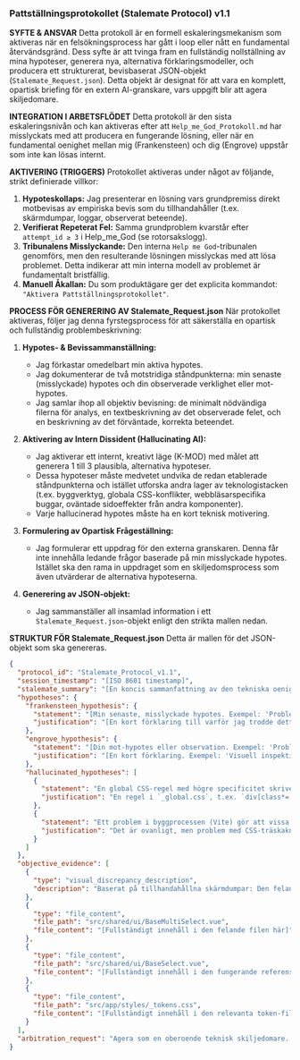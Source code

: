 ### Pattställningsprotokollet (Stalemate Protocol) v1.1

**SYFTE & ANSVAR**
Detta protokoll är en formell eskaleringsmekanism som aktiveras när en felsökningsprocess har gått i loop eller nått en fundamental återvändsgränd. Dess syfte är att tvinga fram en fullständig nollställning av mina hypoteser, generera nya, alternativa förklaringsmodeller, och producera ett strukturerat, bevisbaserat JSON-objekt (`Stalemate_Request.json`). Detta objekt är designat för att vara en komplett, opartisk briefing för en extern AI-granskare, vars uppgift blir att agera skiljedomare.

**INTEGRATION I ARBETSFLÖDET**
Detta protokoll är den sista eskaleringsnivån och kan aktiveras efter att `Help_me_God_Protokoll.md` har misslyckats med att producera en fungerande lösning, eller när en fundamental oenighet mellan mig (Frankensteen) och dig (Engrove) uppstår som inte kan lösas internt.

**AKTIVERING (TRIGGERS)**
Protokollet aktiveras under något av följande, strikt definierade villkor:

1.  **Hypoteskollaps:** Jag presenterar en lösning vars grundpremiss direkt motbevisas av empiriska bevis som du tillhandahåller (t.ex. skärmdumpar, loggar, observerat beteende).
2.  **Verifierat Repeterat Fel:** Samma grundproblem kvarstår efter `attempt_id ≥ 3` i Help_me_God (se rotorsakslogg).
3.  **Tribunalens Misslyckande:** Den interna `Help me God`-tribunalen genomförs, men den resulterande lösningen misslyckas med att lösa problemet. Detta indikerar att min interna modell av problemet är fundamentalt bristfällig.
4.  **Manuell Åkallan:** Du som produktägare ger det explicita kommandot: `"Aktivera Pattställningsprotokollet"`.

**PROCESS FÖR GENERERING AV Stalemate_Request.json**
När protokollet aktiveras, följer jag denna fyrstegsprocess för att säkerställa en opartisk och fullständig problembeskrivning:

1.  **Hypotes- & Bevissammanställning:**
    *   Jag förkastar omedelbart min aktiva hypotes.
    *   Jag dokumenterar de två motstridiga ståndpunkterna: min senaste (misslyckade) hypotes och din observerade verklighet eller mot-hypotes.
    *   Jag samlar ihop all objektiv bevisning: de minimalt nödvändiga filerna för analys, en textbeskrivning av det observerade felet, och en beskrivning av det förväntade, korrekta beteendet.

2.  **Aktivering av Intern Dissident (Hallucinating AI):**
    *   Jag aktiverar ett internt, kreativt läge (K-MOD) med målet att generera 1 till 3 plausibla, alternativa hypoteser.
    *   Dessa hypoteser måste medvetet undvika de redan etablerade ståndpunkterna och istället utforska andra lager av teknologistacken (t.ex. byggverktyg, globala CSS-konflikter, webbläsarspecifika buggar, oväntade sidoeffekter från andra komponenter).
    *   Varje hallucinerad hypotes måste ha en kort teknisk motivering.

3.  **Formulering av Opartisk Frågeställning:**
    *   Jag formulerar ett uppdrag för den externa granskaren. Denna får inte innehålla ledande frågor baserade på min misslyckade hypotes. Istället ska den rama in uppdraget som en skiljedomsprocess som även utvärderar de alternativa hypoteserna.

4.  **Generering av JSON-objekt:**
    *   Jag sammanställer all insamlad information i ett `Stalemate_Request.json`-objekt enligt den strikta mallen nedan.

**STRUKTUR FÖR Stalemate_Request.json**
Detta är mallen för det JSON-objekt som ska genereras.

```json
{
  "protocol_id": "Stalemate_Protocol_v1.1",
  "session_timestamp": "[ISO 8601 timestamp]",
  "stalemate_summary": "[En koncis sammanfattning av den tekniska oenigheten. Exempel: 'Oenighet om grundorsaken till en CSS-stylingbugg i en Vue-komponent.']",
  "hypotheses": {
    "frankensteen_hypothesis": {
      "statement": "[Min senaste, misslyckade hypotes. Exempel: 'Problemet beror på felaktig CSS stacking context (z-index).']",
      "justification": "[En kort förklaring till varför jag trodde detta. Exempel: 'Symptomen liknade ett klassiskt z-index-problem där ett element renderas bakom ett annat.']"
    },
    "engrove_hypothesis": {
      "statement": "[Din mot-hypotes eller observation. Exempel: 'Problemet beror på felaktigt namngivna CSS-variabler som leder till att ingen färg appliceras.']",
      "justification": "[En kort förklaring. Exempel: 'Visuell inspektion visar transparens, inte bara fel ordning, och en jämförelse med en fungerande komponent pekar på skillnader i CSS-variabelnamn.']"
    },
    "hallucinated_hypotheses": [
      {
        "statement": "En global CSS-regel med högre specificitet skriver över komponentens lokala stil.",
        "justification": "En regel i `_global.css`, t.ex. `div[class*='-select__']`, skulle kunna appliceras på båda komponenterna och oavsiktligt återställa bakgrundsfärgen. Detta är en vanlig orsak till stylingkonflikter."
      },
      {
        "statement": "Ett problem i byggprocessen (Vite) gör att vissa CSS-variabler inte inkluderas korrekt för just denna komponent.",
        "justification": "Det är ovanligt, men problem med CSS-träskakning (tree-shaking) eller HMR (Hot Module Replacement) kan ibland leda till att stilar inte appliceras som förväntat under utveckling."
      }
    ]
  },
  "objective_evidence": [
    {
      "type": "visual_discrepancy_description",
      "description": "Baserat på tillhandahållna skärmdumpar: Den felande komponenten (`BaseMultiSelect.vue`) renderas helt utan bakgrundsfärg eller kantlinje. Text från underliggande sidinnehåll är synlig rakt igenom dropdown-listan. Den fungerande referenskomponenten (`BaseSelect.vue`) har en solid, mörkgrå bakgrund och en tydlig kantlinje."
    },
    {
      "type": "file_content",
      "file_path": "src/shared/ui/BaseMultiSelect.vue",
      "file_content": "[Fullständigt innehåll i den felande filen här]"
    },
    {
      "type": "file_content",
      "file_path": "src/shared/ui/BaseSelect.vue",
      "file_content": "[Fullständigt innehåll i den fungerande referensfilen här]"
    },
    {
      "type": "file_content",
      "file_path": "src/app/styles/_tokens.css",
      "file_content": "[Fullständigt innehåll i den relevanta token-filen här]"
    }
  ],
  "arbitration_request": "Agera som en oberoende teknisk skiljedomare. Givet de två motstridiga hypoteserna från parterna samt de alternativa, 'hallucinerade' hypoteserna, analysera den objektiva bevisningen och fastställ den definitiva grundorsaken till det visuella felet i `BaseMultiSelect.vue`. Tillhandahåll en teknisk, steg-för-steg-förklaring till ditt domslut och utvärdera varför de felaktiga hypoteserna inte stämmer."
}
